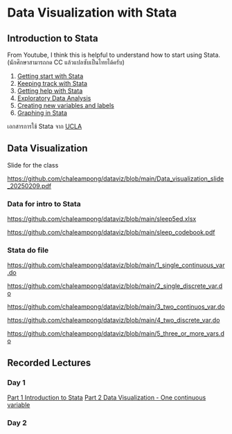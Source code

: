 # Data Visualization with Stata

## Introduction to Stata
From Youtube, I think this is helpful to understand how to start using Stata. (นักศึกษาสามารถกด CC แล้วแปลซับเป็นไทยได้ครับ)
1) [Getting start with Stata](https://youtu.be/Y2qrqCxvV8k?si=hKnwbkEDZG_5cR-1)
2) [Keeping track with Stata](https://youtu.be/kQgkR39dal8?si=YvK2wUKBQsSFDfFG)
3) [Getting help with Stata](https://youtu.be/1Io2-wSdJMs?si=RMCD1SLONcYciBgR)
4) [Exploratory Data Analysis](https://youtu.be/zt8eX9xcbCo?si=M-_KfeiYAuIM6vFD)
5) [Creating new variables and labels](https://youtu.be/geN1eI64rQU?si=I6ukR0-aIwKdG1Ei)
6) [Graphing in Stata](https://youtu.be/dnnUOCVjF8s?si=s-a7Te6cK17IKE8L)

เอกสารการใช้ Stata จาก [UCLA ](https://stats.oarc.ucla.edu/other/mult-pkg/seminars/#Stata)


## Data Visualization
Slide for the class 

https://github.com/chaleampong/dataviz/blob/main/Data_visualization_slide_20250209.pdf

### Data for intro to Stata
https://github.com/chaleampong/dataviz/blob/main/sleep5ed.xlsx

https://github.com/chaleampong/dataviz/blob/main/sleep_codebook.pdf

### Stata do file

https://github.com/chaleampong/dataviz/blob/main/1_single_continuous_var.do

https://github.com/chaleampong/dataviz/blob/main/2_single_discrete_var.do

https://github.com/chaleampong/dataviz/blob/main/3_two_continuos_var.do

https://github.com/chaleampong/dataviz/blob/main/4_two_discrete_var.do

https://github.com/chaleampong/dataviz/blob/main/5_three_or_more_vars.do

## Recorded Lectures
### Day 1
[Part 1 Introduction to Stata](https://youtu.be/K26llgNzprc)
[Part 2 Data Visualization - One continuous variable](https://youtu.be/cX8Toz9Zoc0)

### Day 2
